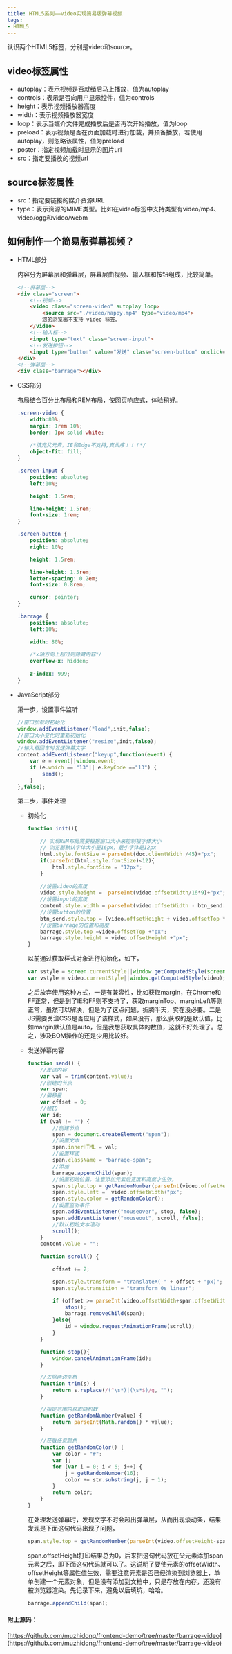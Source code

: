 ```yaml
---
title: HTML5系列——video实现简易版弹幕视频
tags: 
- HTML5
---
```

认识两个HTML5标签，分别是video和source。

## video标签属性
* autoplay：表示视频是否就绪后马上播放，值为autoplay
* controls：表示是否向用户显示控件，值为controls
* height：表示视频播放器高度
* width：表示视频播放器宽度
* loop：表示当媒介文件完成播放后是否再次开始播放，值为loop
* preload：表示视频是否在页面加载时进行加载，并预备播放，若使用autoplay，则忽略该属性，值为preload
* poster：指定视频加载时显示的图片url
* src：指定要播放的视频url

## source标签属性
* src：指定要链接的媒介资源URL 
* type：表示资源的MIME类型。比如在video标签中支持类型有video/mp4、video/ogg和video/webm

## 如何制作一个简易版弹幕视频？
* HTML部分  
  
   内容分为屏幕层和弹幕层，屏幕层由视频、输入框和按钮组成，比较简单。

    ``` html
    <!--屏幕层-->
    <div class="screen">
        <!--视频-->
        <video class="screen-video" autoplay loop>
            <source src="./video/happy.mp4" type="video/mp4">
            您的浏览器不支持 video 标签。
        </video>
        <!--输入框-->
        <input type="text" class="screen-input">
        <!--发送按钮-->
        <input type="button" value="发送" class="screen-button" onclick="send()">
    </div>
    <!--弹幕层-->
    <div class="barrage"></div>
    ```

* CSS部分

    布局结合百分比布局和REM布局，使网页响应式，体验稍好。
    
    ``` CSS
    .screen-video {    
        width:80%;
        margin: 1rem 10%;
        border: 1px solid white; 
        
        /*填充父元素，IE和Edge不支持,真头疼！！！*/
        object-fit: fill;      
    }
    
    .screen-input {
        position: absolute;
        left:10%;
    
        height: 1.5rem;
    
        line-height: 1.5rem;
        font-size: 1rem;
    }
    
    .screen-button {
        position: absolute;
        right: 10%;
    
        height: 1.5rem;
    
        line-height: 1.5rem;
        letter-spacing: 0.2em;
        font-size: 0.8rem;
    
        cursor: pointer;
    }
    
    .barrage {
        position: absolute;
        left:10%;
    
        width: 80%;
        
        /*x轴方向上超过则隐藏内容*/
        overflow-x: hidden;
        
        z-index: 999;
    }
    ```


* JavaScript部分

    第一步，设置事件监听

    ``` JavaScript
    //窗口加载时初始化
    window.addEventListener("load",init,false);
    //窗口大小变化时重新初始化
    window.addEventListener("resize",init,false);
    //输入框回车时发送弹幕文字
    content.addEventListener("keyup",function(event) {
        var e = event||window.event;
        if (e.which == "13"|| e.keyCode =="13") {
            send();
        }
    },false);
    ```

   第二步，事件处理  
  + 初始化  
    
    ``` JavaScript
    function init(){
    
        // 实现REM布局需要根据窗口大小来控制根字体大小
        // 浏览器默认字体大小是16px，最小字体是12px
        html.style.fontSize = parseInt(doc.clientWidth /45)+"px";
        if(parseInt(html.style.fontSize)<12){
            html.style.fontSize = "12px";
        }
        
        //设置video的高度
        video.style.height =  parseInt(video.offsetWidth/16*9)+"px";
        //设置input的宽度
        content.style.width = parseInt(video.offsetWidth - btn_send.offsetWidth)+"px";
        //设置button的位置
        btn_send.style.top = (video.offsetHeight + video.offsetTop *2)+"px";
        //设置barrage的位置和高度
        barrage.style.top =video.offsetTop +"px";
        barrage.style.height = video.offsetHeight +"px"; 
    }
    ```

    以前通过获取样式对象进行初始化，如下，
    
    ``` JavaScript
    var sstyle = screen.currentStyle||window.getComputedStyle(screen);
    var vstyle = video.currentStyle||window.getComputedStyle(video);
    ```

    之后放弃使用这种方式，一是有兼容性，比如获取margin，在Chrome和FF正常，但是到了IE和FF则不支持了，获取marginTop、marginLeft等则正常，虽然可以解决，但是为了这点问题，折腾半天，实在没必要。二是JS需要关注CSS是否应用了该样式，如果没有，那么获取的是默认值，比如margin默认值是auto，但是我想获取具体的数值，这就不好处理了。总之，涉及BOM操作的还是少用比较好。
    
  + 发送弹幕内容

    ``` JavaScript
    function send() {
        //发送内容
        var val = trim(content.value);
        //创建的节点
        var span;
        //偏移量
        var offset = 0;
        //帧ID
        var id;
        if (val != "") {
            //创建节点
            span = document.createElement("span");
            //设置文本
            span.innerHTML = val;
            //设置样式
            span.className = "barrage-span";
            //添加
            barrage.appendChild(span);
            //设置初始位置，注意添加元素后宽度和高度才生效。
            span.style.top = getRandomNumber(parseInt(video.offsetHeight-span.offsetHeight)) + "px";
            span.style.left =  video.offsetWidth+"px";
            span.style.color = getRandomColor();
            //设置监听事件
            span.addEventListener("mouseover", stop, false);
            span.addEventListener("mouseout", scroll, false);
            //默认初始文本滚动
            scroll();
        }
        content.value = "";
        
        function scroll() {
    
            offset += 2;
    
            span.style.transform = "translateX(-" + offset + "px)";
            span.style.transition = "transform 0s linear";
    
            if (offset >= parseInt(video.offsetWidth+span.offsetWidth)) {
                stop();
                barrage.removeChild(span);
            }else{    
                id = window.requestAnimationFrame(scroll);
            }  
        }
    
        function stop(){
            window.cancelAnimationFrame(id);
        }
    
        //去除两边空格
        function trim(s) {
            return s.replace(/(^\s*)|(\s*$)/g, "");
        }
    
        //指定范围内获取随机数
        function getRandomNumber(value) {
            return parseInt(Math.random() * value);
        }
    
        //获取任意颜色
        function getRandomColor() {
            var color = "#";
            var j;
            for (var i = 0; i < 6; i++) {
                j = getRandomNumber(16);
                color += str.substring(j, j + 1);
            }
            return color;
        }
    }
    ```

    在处理发送弹幕时，发现文字不时会超出弹幕层，从而出现滚动条，结果发现是下面这句代码出现了问题，
    
    ``` JavaScript
    span.style.top = getRandomNumber(parseInt(video.offsetHeight-span.offsetHeight)) + "px";
    ```
    
    span.offsetHeight打印结果总为0，后来把这句代码放在父元素添加span元素之后，即下面这句代码就可以了。这说明了要使元素的offsetWidth、offsetHeight等属性值生效，需要注意元素是否已经渲染到浏览器上，单单创建一个元素对象，但是没有添加到文档中，只是存放在内存，还没有被浏览器渲染。先记录下来，避免以后填坑，哈哈。
    
    ``` JavaScript
    barrage.appendChild(span);
    ```
    
#### 附上源码：
[https://github.com/muzhidong/frontend-demo/tree/master/barrage-video](https://github.com/muzhidong/frontend-demo/tree/master/barrage-video)
